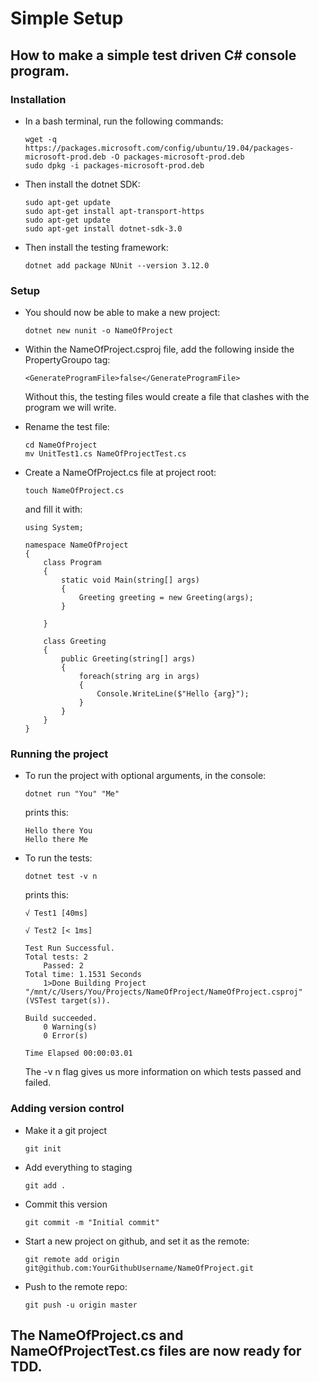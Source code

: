 # Simple Setup

## How to make a simple test driven C# console program.

### Installation
- In a bash terminal, run the following commands:

    ```
    wget -q https://packages.microsoft.com/config/ubuntu/19.04/packages-microsoft-prod.deb -O packages-microsoft-prod.deb
    sudo dpkg -i packages-microsoft-prod.deb
    ```

- Then install the dotnet SDK:

    ```
    sudo apt-get update
    sudo apt-get install apt-transport-https
    sudo apt-get update
    sudo apt-get install dotnet-sdk-3.0
    ```

- Then install the testing framework:

    ```
    dotnet add package NUnit --version 3.12.0
    ```
### Setup

- You should now be able to make a new project:

    ```
    dotnet new nunit -o NameOfProject
    ```

- Within the NameOfProject.csproj file, add the following inside the PropertyGroupo tag:

    ```
    <GenerateProgramFile>false</GenerateProgramFile>
    ```
    Without this, the testing files would create a file that clashes with the program we will write.

- Rename the test file:

    ```
    cd NameOfProject
    mv UnitTest1.cs NameOfProjectTest.cs
    ```

- Create a NameOfProject.cs file at project root:

    ```
    touch NameOfProject.cs
    ```
    and fill it with:
    ```
    using System;

    namespace NameOfProject
    {
        class Program
        {
            static void Main(string[] args)
            {
                Greeting greeting = new Greeting(args);
            }

        }

        class Greeting
        {
            public Greeting(string[] args)
            {
                foreach(string arg in args)
                {
                    Console.WriteLine($"Hello {arg}");
                }
            }
        }
    }
    ```


### Running the project

- To run the project with optional arguments, in the console:

    ```
    dotnet run "You" "Me"
    ```
    prints this:
    ```
    Hello there You
    Hello there Me
    ```

- To run the tests:

    ```
    dotnet test -v n
    ```
    prints this:
    ```
    √ Test1 [40ms]

    √ Test2 [< 1ms]

    Test Run Successful.
    Total tests: 2
        Passed: 2
    Total time: 1.1531 Seconds
        1>Done Building Project "/mnt/c/Users/You/Projects/NameOfProject/NameOfProject.csproj" (VSTest target(s)).

    Build succeeded.
        0 Warning(s)
        0 Error(s)

    Time Elapsed 00:00:03.01
    ```
    The -v n flag gives us more information on which tests passed and failed.

### Adding version control

- Make it a git project

    ```
    git init
    ```
- Add everything to staging

    ```
    git add .
    ```
- Commit this version

    ```
    git commit -m "Initial commit"
    ```
- Start a new project on github, and set it as the remote:

    ```
    git remote add origin git@github.com:YourGithubUsername/NameOfProject.git
    ```
- Push to the remote repo:

    ```
    git push -u origin master
    ```

## The NameOfProject.cs and NameOfProjectTest.cs files are now ready for TDD.